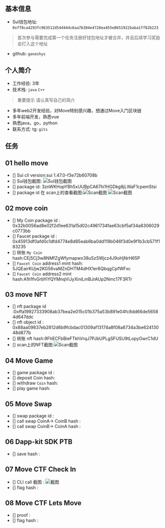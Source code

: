 ## 基本信息
- Sui钱包地址: `0xff8ca4293fc963512d54d444c6aa7b384e4728ea455e8651922baba1ff82b223`
> 首次参与需要完成第一个任务注册好钱包地址才被合并，并且后续学习奖励会打入这个地址
- github: `ganeshys`

## 个人简介
- 工作经验: 3年
- 技术栈: `java` `C++`
> 重要提示 请认真写自己的简介
- 多年web2开发经验，对Move特别感兴趣，想通过Move入门区块链
- 多年前端开发，熟悉vue
- 熟悉java，go，python
- 联系方式: tg: `gits` 

## 任务

##   01 hello move  
- [] Sui cli version:sui 1.47.0-f3e72b60708b
- [] Sui钱包截图: ![Sui钱包截图](task1/images/sui.png)
- [] package id: 3znWKHopYBh5xUUBpCA67hi1HGDkg8jLWaF1cpemStsi
- [] package id 在 scan上的查看截图:![Scan截图](task1/images/img.png) ![Scan截图](task1/images/img_1.png)

##   02 move coin
- [] My Coin package id : 0x32b0056ad8e02f2d1ee631a15d02c4961734fae63cbf5af34a8306029c0773bb
- [] Faucet package id : 0x45913df0afd0c1dfd4774e8d85eab6ba0dd119b046f3d0e9f1b3cb571f183235
- [] 转账 `My Coin` hash:CEj5Cj3w8NMfZgWfymapwx38uSzSWjcz4J9oHjNrH65P
- [] `Faucet Coin` address1 mint hash: 5JQEairKUjw2KG56vaMZnDHTM4dHX1er6QbqgCpfWFxc
- [] `Faucet Coin` address2 mint hash:A1h1fvGrbYiYQYMnqViJyXiniLmBJrAUp2Nmc17F3RTr

##   03 move NFT
- [] nft package id :0xffa19927333908ab37bea2e015c01b375a53b891e04fc8dd66de56584d647ddc
- [] nft object id : 0x88aa09837eb2812d6b9fcbdac01309af13174a8f08a8734a3be62413048d877b
- [] 转账 nft  hash:9FhECFbBieFTkhVrqJ7PJbUPLgSFUSU9tLopyGwrC1dU
- [] scan上的NFT截图:![Scan截图](task3/images/NFT截图.png)

##   04 Move Game
- [] game package id :
- [] deposit Coin hash:
- [] withdraw `Coin` hash:
- [] play game hash:

##   05 Move Swap
- [] swap package id :
- [] call swap CoinA-> CoinB  hash :
- [] call swap CoinB-> CoinA  hash :

##   06 Dapp-kit SDK PTB
- [] save hash :

##   07 Move CTF Check In
- [] CLI call 截图 : ![截图](./images/你的图片地址)
- [] flag hash :

##   08 Move CTF Lets Move
- [] proof : 
- [] flag hash :

